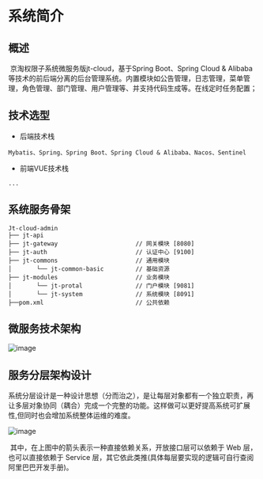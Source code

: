 # 系统简介

## 概述

​	京淘权限子系统微服务版jt-cloud，基于Spring Boot、Spring Cloud & Alibaba等技术的前后端分离的后台管理系统。内置模块如公告管理，日志管理，菜单管理，角色管理、部门管理、用户管理等、并支持代码生成等。在线定时任务配置；

## 技术选型

- 后端技术栈

```
Mybatis、Spring、Spring Boot、Spring Cloud & Alibaba、Nacos、Sentinel
```

- 前端VUE技术栈

```
...
```

## 系统服务骨架

```
Jt-cloud-admin
├── jt-api              
├── jt-gateway     				    // 网关模块 [8080]
├── jt-auth        				    // 认证中心 [9100]
├── jt-commons       			    // 通用模块
│       └── jt-common-basic         // 基础资源
├── jt-modules            		    // 业务模块
│       └── jt-protal               // 门户模块 [9081]
│       └── jt-system               // 系统模块 [8091]
├──pom.xml             		        // 公共依赖
```

## 微服务技术架构

![image](https://user-images.githubusercontent.com/70944495/125734879-67fccb30-0e3e-44dd-99cd-244c07494b90.png)


## 服务分层架构设计

​	系统分层设计是一种设计思想（分而治之），是让每层对象都有一个独立职责，再让多层对象协同（耦合）完成一个完整的功能。这样做可以更好提高系统可扩展性,但同时也会增加系统整体运维的难度。

![image](https://user-images.githubusercontent.com/70944495/125734891-92c50e96-a30d-4245-b2b0-3284e9acddcd.png)

​	其中，在上图中的箭头表示一种直接依赖关系，开放接口层可以依赖于 Web 层，也可以直接依赖于 Service 层，其它依此类推(具体每层要实现的逻辑可自行查阅阿里巴巴开发手册)。
